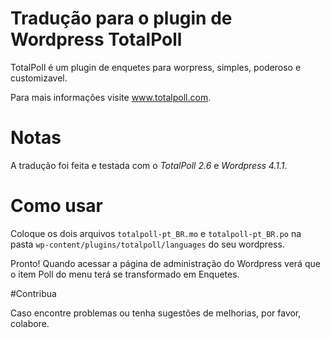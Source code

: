 # Tradução para o plugin de Wordpress TotalPoll

TotalPoll é um plugin de enquetes para worpress, simples, poderoso e customizavel.

Para mais informações visite www.totalpoll.com.


# Notas

A tradução foi feita e testada com o *TotalPoll 2.6* e *Wordpress 4.1.1*.


# Como usar
Coloque os dois arquivos `totalpoll-pt_BR.mo` e `totalpoll-pt_BR.po` na pasta `wp-content/plugins/totalpoll/languages` do seu wordpress.

Pronto! Quando acessar a página de administração do Wordpress verá que o item Poll do menu terá se transformado em Enquetes.

#Contribua

Caso encontre problemas ou tenha sugestões de melhorias, por favor, colabore.


